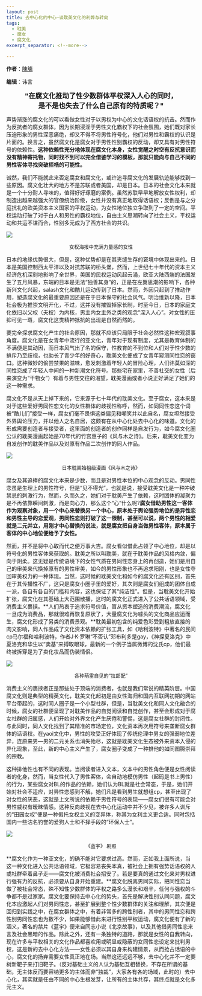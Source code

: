 ```yaml
---
layout: post
title: 去中心化的中心—谈耽美文化的利弊与转向
tags:
  - 耽美
  - 腐女
  - 腐文化
excerpt_separator: <!--more-->

---
```


**作者**：[陳觴](https://www.zhihu.com/people/chen-shang-83-53)

**编辑**：讳言  

<center><font size="4"><strong>"在腐文化推动了性少数群体平权深入人心的同时，<br/>是不是也失去了什么自己原有的特质呢？"</strong></font></center>

声势渐涨的腐文化的可以看做女性对于以男权为中心的文化话语权的抗击。然而作为反抗者的腐女群体，因为长期浸淫于男性文化霸权下的社会氛围，她们既对家长压迫形象的男性深恶痛绝，却又不得不将男性符号化，他们对男性和霸权的认识是片面的。换言之，虽然腐文化是腐女对于男性性别霸权的反动，却又具有对男性符号的依赖性。**这种依赖性充分地体现在腐文化本身，女性觉醒之时空有反抗意识而没有精神寄托物，同时找不到可以完全借鉴学习的模板，那就只能向与自己不同的男性客体寻找突破桎梏的可能性。**

<!--more-->

诚然，我们不能就此来否定腐女和腐文化，或许追寻腐文化的发展轨迹能够找到一些原因。腐文化壮大的地方不是苏联或者美国，却是日本。日本的社会文化本来就是一个十分耐人寻味的，值得好好琢磨的案例。虽然苏联早早地解放女性权利，却制造出越来越强大的官僚统治阶级，女性并没有真正地取得话语权；反倒是与之分庭抗礼的欧美资本主义国家的平权运动，为女性地位独立争取到了一定的空间。平权运动打破了对于白人和男性的霸权地位，自由主义思潮转向了社会主义，平权运动和共运不谋而合，性别多元成为了西方社会的共识。

![](../images/耽美文化的利弊/timg-7.jpeg)

<center><font size="2">女权海报中充满力量感的女性</font></center>  

日本的地缘优势很大，但是，这种优势却是在其夹缝生存的窘境中体现出来的。日本是美国控制西太平洋以及对抗苏联的桥头堡，然而，上世纪七十年代的资本主义经济危机深刻地影响了全世界，美国的民权运动风起云涌，欧亚大陆西端的法国发生了五月风暴，东端的日本是无法“独善其身”的，正是在左翼思潮的影响下，各种新兴文化兴起，salash文化和酷儿运动传到了日本。然而，外因只起到了推动作用，塑造腐文化的最重要原因还是在于日本保守的社会风气。明治维新以降，日本社会极为推崇文明开化，不过，这并没有摧毁掉家长制，时至今日，日本的家庭文化依旧以父权（夫权）为内核，男主内女主外之类的观念“深入人心”。对女性的压抑可见一斑，腐文化这类精神抵抗的出现是自然而然的。

要完全探求腐文化产生的社会原因，那就不应该只局限于社会必然性这种宏观叙事角度。腐文化是在女青年中流行的亚文化，青年对于现有制度，尤其是教育体制的不满便是其动因，而日本风气出了名的保守，性教育的不到位和人们对于性少数的排斥乃至歧视，也助长了青少年的好奇心，耽美文化便成了女青年窥测同性恋的窗口。这种微妙的偷尝禁果的滋味，愈发刺激着年轻人的冒险心理，人们讳莫如深的同性恋成了年轻人中间的一种新潮文化符号。那些宅在家里，不善社交的女性（后来演变为“干物女”）有着与男性交往的渴望，耽美漫画或者小说正好满足了她们的这一种需求。

腐文化不是从天上掉下来的，它来源于七十年代的耽美文化。至于腐女，这本来是对于这些爱好男同性恋文化的女性群体的歧视性称呼，然而，如同同性恋这个词被“酷儿们”接受一样，腐女们毫不畏惧这类偏见和嘲笑并以此自名，腐女坦然接受外界舆论压力，并以他人之名自居，这颇有在从中心化处去中心化的味道。文化的形成需要创造者与接受者，这里面的创造者的创作同样是自发行为，如今腐文化圈公认的耽美漫画起始是70年代的竹宫惠子的《风与木之诗》。后来，耽美文化变为自发创作的耽美作品以及对原有作品二次创作的同人作品。

![](../images/耽美文化的利弊/timg-17.jpeg)

<center><font size="2">日本耽美始祖级漫画《风与木之诗》</font></center>    

腐女及其追捧的腐文化本来是少数，而且是对男性本位的中心观念的反动。男同性恋虽是生理上的男性符号，但是“见不得光”，也就是说，接受耽美文化是一种冲破禁忌的刺激行为，然而，久而久之，她们对于耽美产生了依赖，这时团体的凝聚力是不再依靠瞬间刺激，而是向心力，那么这个“心”什么呢?**腐女借助男性这一客体作为观察对象，用一个中心来替换另一个中心，原本处于舆论强势地位的是异性恋和男性主导的恋爱观，男同性恋则打破了这一限制，甚至可以说，两个男性的相爱就是二元并立，用刚才中心替换的说法，就是腐女把自身当做男性客体，原本属于客体的中心地位便给予了女性。**

然而，并不是将中心取而代之便万事大吉。腐女看似借此占领了中心地位，却是以符号化的男性客体来获取的。耽美之所以叫耽美，就在于耽美作品的风格内敛，偏向于阴柔。这无疑是传统语境下的女性气质在男同性恋身上的再创造，她们是用自己的审美来代换掉原有的男性审美，如今的男性形象也不再追求阳刚，也是女性夺回审美权力的一种体现。当然，这时候的耽美文化和如今的腐文化还有区别，首先在于其传播性不广，这只是腐女小圈子里的爱好，其次则是腐女们组成的团体自成一派，各自有各自的门槛和内容，这也保证了其“纯洁性”。但是，当耽美文化开始扩张，腐文化在其基础上大范围散播，这时的腐文化正式进入了公共话语领域，受消费主义裹挟。**人们热衷于追求符号价值，盲从资本塑造的消费潮流，腐文化一旦成为消费品，那就很难再恢复原状了，大量腐文化为噱头的文化商品应运而生，腐文化形成了另类的消费景观。**耽美最初包含的纯爱色彩受到粗放直接的肉文影响，同人作品成了文化资本依赖的扩张工具，如《哈利波特》中著名的民间cp马尔福和哈利波特，作者J·K·罗琳“不否认”邓布利多是gay，《神探夏洛克》中夏洛克和华生以“卖基”来搏取眼球，最新的一个例子当属微博的沈氏cp，他们最终被拆穿是为了卖化妆品而伪装情侣。

![](../images/耽美文化的利弊/timg-18.jpg)

<center><font size="2">各种萌雷自见的“拉郎配”</font></center>      

消费主义的裹挟者正是那些处于顶端的消费者，也就是我们常说的精英阶层。中国腐文化则是典型的精英文化，耽美文化起初是由女性海归和国内互联网初期的网站平台带起的，这时同人圈子是一个小型社群，但是，当耽美文化和同人文化融合的时候，腐女的社群便呈现了对耽美作品的自觉阅读和自觉创作，甚至会形成对于腐女社群的归属感，人们开始对外界文化产生厌倦和警惕，这是腐女社群的封闭性。与此同时，同人文化找到了其精准的市场定位，文化资本再次用符号来垄断腐女群体的话语权。在yaoi文化中，男性的攻受正好体现了传统伦理中男女的强弱地位差异，连原来男—男的二元关系也消失殆尽，这就是耽美文化生态被外来资本入侵的异化现象，至此，新的中心主义产生了，腐女圈子变成了一种排他的如同图腾崇拜的宗教。

这种排他性也有不同的表现。当阅读者进入文本，文本中的男性角色便是女性阅读者的化身，然而，当女性代入了男性客体，会自动地模仿男性（起码是书上男性）的行为，某些腐女对BL的作品的依赖，她们认为BL就是社会常态，于是，她们开始对社会不适应，对异性恋感到不解，她们凡是看到男生就想组cp，甚至出现了对女性的厌恶，这就是上文所说的依赖于男性符号的表现——腐女们很有可能会对男性威权有暧昧情感。这种反向歧视在去中心化运动中并不少见，被许多人训斥的“田园女权”便是一种假托女权主义的变异体，称其为女利主义更合适。同时包括国内一些沽名钓誉的爱狗人士和不择手段的“环保人士”。

![](../images/耽美文化的利弊/p2473233727.jpg)

<center><font size="2">《蓝宇》 剧照</font></center>    

**腐文化作为一种亚文化，的确不能对它要求过高。然而，正如我上面所说，当这一种文化进入公共话语领域，它极容易丧失本真，被社会上拥有强势话语权的人或社群牵着鼻子走——腐文化被消费社会招安了。若是要真的通过文化来对男权进行强有力的反抗，必须要从自身开始重建。**腐文化脱离男同实际，把同性恋当做了被社会常态，殊不知性少数群体的平权之路多么漫长和艰辛，任何与强权的斗争都不是过家家。腐文化要保持去中心化的势头，首先是解决性别认同问题，腐文化本应激起人们对男同性恋，甚至扩展到整个性少数群体的关注和理解，其次便是回归到实践之中，在腐女群体之中，有着非常多的跨性别者，其中的男同性恋和跨性别男同性恋也为数不少，如果能够借此来进行性别平权运动，腐文化便有了新的涵义，著名的禁片《蓝宇》便来自同志小说《北京故事》，以及其他借男同性恋来言及社会黑暗的作品。除此之外，还有一条独特的道路，那就是女性的自我转向，现在许多与平权相关的文化作品都喜欢用或明显或隐蔽的女同性恋设定来批判男权，这是新的去中心化方法——女性必须以其自身来构建情景，从而抢占话语的中心，腐文化的扬弃需要女性真正地在场。当然这还远远不够，去中心化并不一定要树新靶子来打旧靶子。（反对基础主义的人认为基础互相替换，不存在所谓的基础，无主体反而要容纳更多的主体而非“独裁”，大家各有各的场域，此时的）去中心化，其实就是任由不同的中心生根发芽，让所有的主体共存，其终点就是文化多元主义。